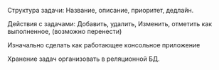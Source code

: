 Структура задачи: Название, описание, приоритет, дедлайн.

Действия с задачами: Добавить, удалить, Изменить, отметить как выполненное, (возможно перенести)

Изначально сделать как работающее консольное приложение


Хранение задач организовать в реляционной БД.